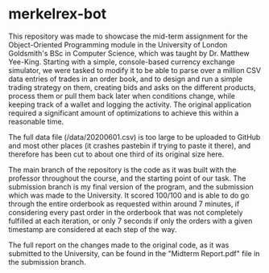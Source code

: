 # merkelrex-bot

This repository was made to showcase the mid-term assignment for the Object-Oriented Programming module in the University of London Goldsmith's BSc in Computer Science, which was taught by Dr. Matthew Yee-King. Starting with a simple, console-based currency exchange simulator, we were tasked to modify it to be able to parse over a million CSV data entries of trades in an order book, and to design and run a simple trading strategy on them, creating bids and asks on the different products, process them or pull them back later when conditions change, while keeping track of a wallet and logging the activity. The original application required a significant amount of optimizations to achieve this within a reasonable time.

The full data file (/data/20200601.csv) is too large to be uploaded to GitHub and most other places (it crashes pastebin if trying to paste it there), and therefore has been cut to about one third of its original size here.

The main branch of the repository is the code as it was built with the professor throughout the course, and the starting point of our task. The submission branch is my final version of the program, and the submission which was made to the University. It scored 100/100 and is able to do go through the entire orderbook as requested within around 7 minutes, if considering every past order in the orderbook that was not completely fulfilled at each iteration, or only 7 seconds if only the orders with a given timestamp are considered at each step of the way.

The full report on the changes made to the original code, as it was submitted to the University, can be found in the "Midterm Report.pdf" file in the submission branch.
